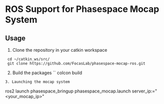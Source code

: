 # ROS Support for Phasespace Mocap System

## Usage
1. Clone the repository in your catkin workspace
```
 cd ~/catkin_ws/src/
 git clone https://github.com/FocasLab/phasespace-mocap-ros.git
```
2. Build the packages
``
 colcon build
```
3. Launching the mocap system
```
 ros2 launch phasespace_bringup phasespace_mocap.launch server_ip:="<your_mocap_ip>"

